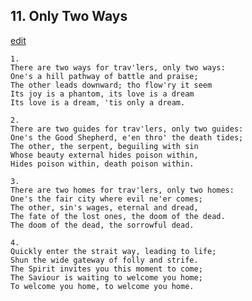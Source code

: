 
## 11.  Only Two Ways
[edit](https://docs.google.com/document/d/1X6PGmU6YkEe2LzvpxrFO%2DuDXtp4wR3QM/edit?mode=html)



    1.
    There are two ways for trav'lers, only two ways:
    One's a hill pathway of battle and praise;
    The other leads downward; tho flow'ry it seem
    Its joy is a phantom, its love is a dream
    Its love is a dream, 'tis only a dream.

    2.
    There are two guides for trav'lers, only two guides:
    One's the Good Shepherd, e'en thro' the death tides;
    The other, the serpent, beguiling with sin
    Whose beauty external hides poison within,
    Hides poison within, death poison within.

    3.
    There are two homes for trav'lers, only two homes:
    One's the fair city where evil ne'er comes;
    The other, sin's wages, eternal and dread,
    The fate of the lost ones, the doom of the dead.
    The doom of the dead, the sorrowful dead.

    4.
    Quickly enter the strait way, leading to life;
    Shun the wide gateway of folly and strife.
    The Spirit invites you this moment to come;
    The Saviour is waiting to welcome you home;
    To welcome you home, to welcome you home.

